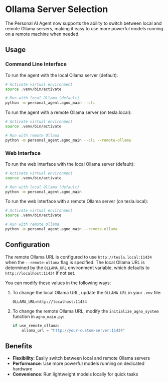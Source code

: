 # Ollama Server Selection

The Personal AI Agent now supports the ability to switch between local and remote Ollama servers, making it easy to use more powerful models running on a remote machine when needed.

## Usage

### Command Line Interface

To run the agent with the local Ollama server (default):

```bash
# Activate virtual environment
source .venv/bin/activate

# Run with local Ollama (default)
python -m personal_agent.agno_main --cli
```

To run the agent with a remote Ollama server (on tesla.local):

```bash
# Activate virtual environment
source .venv/bin/activate

# Run with remote Ollama
python -m personal_agent.agno_main --cli --remote-ollama
```

### Web Interface

To run the web interface with the local Ollama server (default):

```bash
# Activate virtual environment
source .venv/bin/activate

# Run with local Ollama (default)
python -m personal_agent.agno_main
```

To run the web interface with a remote Ollama server (on tesla.local):

```bash
# Activate virtual environment
source .venv/bin/activate

# Run with remote Ollama
python -m personal_agent.agno_main --remote-ollama
```

## Configuration

The remote Ollama URL is configured to use `http://tesla.local:11434` when the `--remote-ollama` flag is specified. The local Ollama URL is determined by the `OLLAMA_URL` environment variable, which defaults to `http://localhost:11434` if not set.

You can modify these values in the following ways:

1. To change the local Ollama URL, update the `OLLAMA_URL` in your `.env` file:

   ```
   OLLAMA_URL=http://localhost:11434
   ```

2. To change the remote Ollama URL, modify the `initialize_agno_system` function in `agno_main.py`:

   ```python
   if use_remote_ollama:
       ollama_url = "http://your-custom-server:11434"
   ```

## Benefits

- **Flexibility**: Easily switch between local and remote Ollama servers
- **Performance**: Use more powerful models running on dedicated hardware
- **Convenience**: Run lightweight models locally for quick tasks
